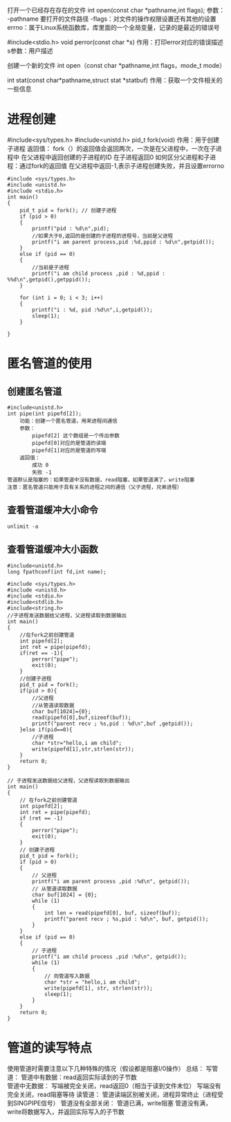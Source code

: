 打开一个已经存在存在的文件
int open(const char *pathname,int flags);
    参数：
        -pathname 要打开的文件路径
        -flags：对文件的操作权限设置还有其他的设置
errno：属于Linux系统函数库，库里面的一个全局变量，记录的是最近的错误号

#include<stdio.h>
void perror(const char *s)  作用：打印error对应的错误描述
    s参数：用户描述



创建一个新的文件
int open（const char *pathname,int flags，mode_t mode）

int stat(const char*pathname,struct stat *statbuf)
作用：获取一个文件相关的一些信息

# 进程创建
#include<sys/types.h>
#include<unistd.h>
pid_t fork(void)
    作用：用于创建子进程
    返回值：
        fork（）的返回值会返回两次，一次是在父进程中，一次在子进程中
        在父进程中返回创建的子进程的ID
        在子进程返回0
        如何区分父进程和子进程：通过fork的返回值
        在父进程中返回-1,表示子进程创建失败，并且设置errorno
```
#include <sys/types.h>
#include <unistd.h>
#include <stdio.h>
int main()
{
    pid_t pid = fork(); // 创建子进程
    if (pid > 0)
    {
        printf("pid : %d\n",pid);
        //如果大于0,返回的是创建的子进程的进程号，当前是父进程
        printf("i am parent process,pid :%d,ppid : %d\n",getpid());
    }
    else if (pid == 0)
    {
        //当前是子进程
        printf("i am child process ,pid : %d,ppid : %%d\n",getpid(),getppid());
    }

    for (int i = 0; i < 3; i++)
    {
        printf("i : %d, pid :%d\n",i,getpid());
        sleep(1);
    }
    
}
```


# 匿名管道的使用
## 创建匿名管道
    #include<unistd.h>
    int pipe(int pipefd[2]);
        功能：创建一个匿名管道，用来进程间通信
        参数：
            pipefd[2] 这个数组是一个传出参数
            pipefd[0]对应的是管道的读端
            pipefd[1]对应的是管道的写端
        返回值：
            成功 0
            失败 -1
    管道默认是阻塞的：如果管道中没有数据，read阻塞，如果管道满了，write阻塞
    注意：匿名管道只能用于具有关系的进程之间的通信（父子进程，兄弟进程）

## 查看管道缓冲大小命令
    unlimit -a
## 查看管道缓冲大小函数
    #include<unistd.h>
    long fpathconf(int fd,int name);

```
#include <sys/types.h>
#include <unistd.h>
#include <stdio.h>
#include<stdlib.h>
#include<string.h>
//子进程发送数据给父进程，父进程读取到数据输出
int main()
{
    //在fork之前创建管道
    int pipefd[2];
    int ret = pipe(pipefd);
    if(ret == -1){
        perror("pipe");
        exit(0);
    }
    //创建子进程
    pid_t pid = fork();
    if(pid > 0){
        //父进程
        //从管道读取数据
        char buf[1024]={0};
        read(pipefd[0],buf,sizeof(buf));
        printf("parent recv ; %s,pid : %d\n",buf ,getpid());
    }else if(pid==0){
        //子进程
        char *str="hello,i am child";
        write(pipefd[1],str,strlen(str));
    }
    return 0;
}
```
```
// 子进程发送数据给父进程，父进程读取到数据输出
int main()
{
    // 在fork之前创建管道
    int pipefd[2];
    int ret = pipe(pipefd);
    if (ret == -1)
    {
        perror("pipe");
        exit(0);
    }
    // 创建子进程
    pid_t pid = fork();
    if (pid > 0)
    {
        // 父进程
        printf("i am parent process ,pid :%d\n", getpid());
        // 从管道读取数据
        char buf[1024] = {0};
        while (1)
        {
            int len = read(pipefd[0], buf, sizeof(buf));
            printf("parent recv ; %s,pid : %d\n", buf, getpid());
        }
    }
    else if (pid == 0)
    {
        // 子进程
        printf("i am child process ,pid :%d\n", getpid());
        while (1)
        {
            // 向管道写入数据
            char *str = "hello,i am child";
            write(pipefd[1], str, strlen(str));
            sleep(1);
        }
    }
    return 0;
}
```
# 管道的读写特点
使用管道时需要注意以下几种特殊的情况（假设都是阻塞I/0操作）
总结：
写管道：
    管道中有数据：read返回实际读到的子节数  
    管道中无数据：
        写端被完全关闭，read返回0（相当于读到文件末位）
        写端没有完全关闭，read阻塞等待
读管道：
    管道读端区别被关闭，进程异常终止（进程受到SINGPIPE信号）
    管道没有全部关闭：
        管道已满，write阻塞
        管道没有满，write将数据写入，并返回实际写入的子节数